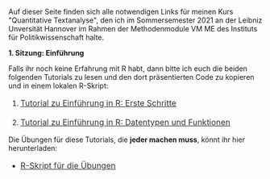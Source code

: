 <p> Auf dieser Seite finden sich alle notwendigen Links für meinen Kurs "Quantitative Textanalyse", den ich im Sommersemester 2021 an der Leibniz Unversität Hannover im Rahmen der Methodenmodule VM ME des Instituts für Politikwissenschaft halte.</p>

<p><b>1. Sitzung: Einführung</b></p>

<p>Falls ihr noch keine Erfahrung mit R habt, dann bitte ich euch die beiden folgenden Tutorials zu lesen und den dort präsentierten Code zu kopieren und in einem lokalen R-Skript:</p>

1. <p style="line-height: 1.5;" align="left"><span style="font-size: medium;"><a style="line-height: 1.5;" href="https://phimeyer.github.io/teaching/R_First_Steps"><span style="color: #333333;"><span style="font-size: medium;">Tutorial zu Einführung in R: Erste Schritte</span></span></a></p>
2. <p style="line-height: 1.5;" align="left"><span style="font-size: medium;"><a style="line-height: 1.5;" href="https://phimeyer.github.io/teaching/R_Basics_I"><span style="color: #333333;"><span style="font-size: medium;">Tutorial zu Einführung in R: Datentypen und Funktionen</span></span></a></p>

<p>Die Übungen für diese Tutorials, die <b>jeder machen muss</b>, könnt ihr hier herunterladen:</p>
 
 - <p style="line-height: 1.5;" align="left"><span style="font-size: medium;"><a style="line-height: 1.5;" href="https://phimeyer.github.io/teaching/excercises_basicR_commands.R"><span style="color: #333333;"><span style="font-size: medium;">R-Skript für die Übungen</span></span></a></p>
